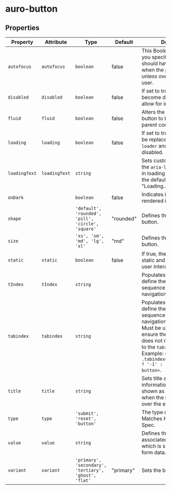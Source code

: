# auro-button

## Properties

| Property      | Attribute     | Type                                             | Default   | Description                                      |
|---------------|---------------|--------------------------------------------------|-----------|--------------------------------------------------|
| `autofocus`   | `autofocus`   | `boolean`                                        | false     | This Boolean attribute lets you specify that the button should have input focus when the page loads, unless overridden by the user. |
| `disabled`    | `disabled`    | `boolean`                                        | false     | If set to true, button will become disabled and not allow for interactions. |
| `fluid`       | `fluid`       | `boolean`                                        | false     | Alters the shape of the button to be full width of its parent container. |
| `loading`     | `loading`     | `boolean`                                        | false     | If set to true button text will be replaced with `auro-loader` and become disabled. |
| `loadingText` | `loadingText` | `string`                                         |           | Sets custom loading text for the `aria-label` on a button in loading state. If not set, the default value of "Loading..." will be used. |
| `onDark`      |               | `boolean`                                        | false     | Indicates if the button is rendered in dark mode. |
| `shape`       |               | `'default', 'rounded', 'pill', 'circle', 'square'` | "rounded" | Defines the shape of the button.                 |
| `size`        |               | `'xs', 'sm', 'md', 'lg', 'xl'`                   | "md"      | Defines the size of the button.                  |
| `static`      | `static`      | `boolean`                                        | false     | If true, the button will be static and not respond to user interactions. |
| `tIndex`      | `tIndex`      | `string`                                         |           | Populates `tabindex` to define the focusable sequence in keyboard navigation. |
| `tabindex`    | `tabindex`    | `string`                                         |           | Populates `tabindex` to define the focusable sequence in keyboard navigation.<br />Must be used with "." to ensure the host element does not retain a reference to the `tabindex` attribute.<br />Example: `<auro-button .tabindex="${this.disabled ? '-1' : '0'}"></auro-button>`. |
| `title`       | `title`       | `string`                                         |           | Sets title attribute. The information is most often shown as a tooltip text when the mouse moves over the element. |
| `type`        | `type`        | `'submit', 'reset', 'button'`                    |           | The type of button. Matches HTML5 Button Spec.   |
| `value`       | `value`       | `string`                                         |           | Defines the value associated with the button which is submitted with the form data. |
| `variant`     | `variant`     | `'primary', 'secondary', 'tertiary', 'ghost', 'flat'` | "primary" | Sets the button variant.                         |
